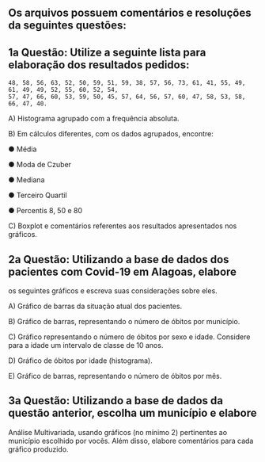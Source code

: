## Os arquivos possuem comentários e resoluções da seguintes questões:

## 1a Questão: Utilize a seguinte lista para elaboração dos resultados pedidos:

```
48, 58, 56, 63, 52, 50, 59, 51, 59, 38, 57, 56, 73, 61, 41, 55, 49, 61, 49, 49, 52, 55, 60, 52, 54,
57, 47, 66, 60, 53, 59, 50, 45, 57, 64, 56, 57, 60, 47, 58, 53, 58, 66, 47, 40.
```

A) Histograma agrupado com a frequência absoluta.

B) Em cálculos diferentes, com os dados agrupados, encontre:

● Média

● Moda de Czuber

● Mediana

● Terceiro Quartil

● Percentis 8, 50 e 80

C) Boxplot e comentários referentes aos resultados apresentados nos gráficos.

## 2a Questão: Utilizando a base de dados dos pacientes com Covid-19 em Alagoas, elabore
os seguintes gráficos e escreva suas considerações sobre eles.

A) Gráfico de barras da situação atual dos pacientes.

B) Gráfico de barras, representando o número de óbitos por município.

C) Gráfico representando o número de óbitos por sexo e idade. Considere para a
idade um intervalo de classe de 10 anos.

D) Gráfico de óbitos por idade (histograma).

E) Gráfico de barras, representando o número de óbitos por mês.

## 3a Questão: Utilizando a base de dados da questão anterior, escolha um município e elabore
Análise Multivariada, usando gráficos (no mínimo 2) pertinentes ao município escolhido por
vocês. Além disso, elabore comentários para cada gráfico produzido.
